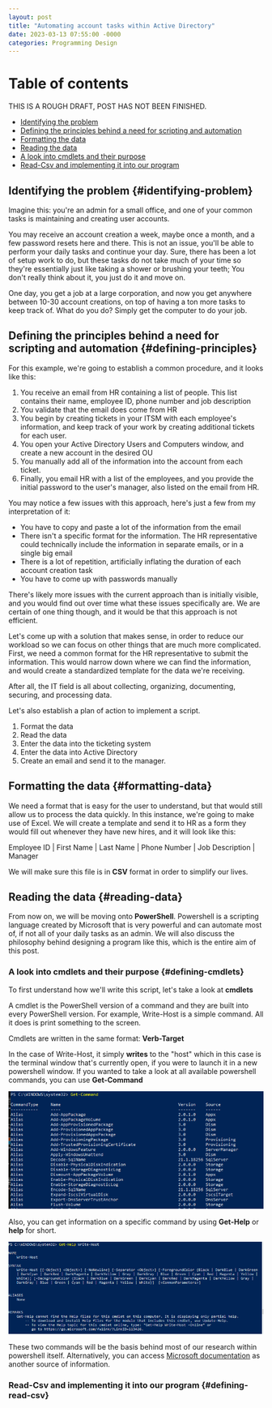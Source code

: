 ```yaml
---
layout: post
title: "Automating account tasks within Active Directory"
date: 2023-03-13 07:55:00 -0000
categories: Programming Design
---
```


# Table of contents

THIS IS A ROUGH DRAFT, POST HAS NOT BEEN FINISHED.

- [Identifying the problem](#Identifying-problem)
- [Defining the principles behind a need for scripting and automation](#defining-principles)
- [Formatting the data](#formatting-data)
- [Reading the data](#reading-data)
-    [A look into cmdlets and their purpose](#defining-cmdlets)
-    [Read-Csv and implementing it into our program](#defining-read-csv)

## Identifying the problem {#identifying-problem}

Imagine this: you're an admin for a small office, and one of your common tasks is maintaining and creating user accounts.

You may receive an account creation a week, maybe once a month, and a few password resets here and there. This is not an issue, you'll be able to perform your daily tasks and continue your day. Sure, there has been a lot of setup work to do, but these tasks do not take much of your time so they're essentially just like taking a shower or brushing your teeth; You don't really think about it, you just do it and move on.

One day, you get a job at a large corporation, and now you get anywhere between 10-30 account creations, on top of having a ton more tasks to keep track of. What do you do? Simply get the computer to do your job.

## Defining the principles behind a need for scripting and automation {#defining-principles}

For this example, we're going to establish a common procedure, and it looks like this:

1. You receive an email from HR containing a list of people. This list contains their name, employee ID, phone number and job description
2. You validate that the email does come from HR
3. You begin by creating tickets in your ITSM with each employee's information, and keep track of your work by creating additional tickets for each user.
4. You open your Active Directory Users and Computers window, and create a new account in the desired OU
5. You manually add all of the information into the account from each ticket.
6. Finally, you email HR with a list of the employees, and you provide the initial password to the user's manager, also listed on the email from HR.

You may notice a few issues with this approach, here's just a few from my interpretation of it:

- You have to copy and paste a lot of the information from the email
- There isn't a specific format for the information. The HR representative could technically include the information in separate emails, or in a single big email
- There is a lot of repetition, artificially inflating the duration of each account creation task
- You have to come up with passwords manually

There's likely more issues with the current approach than is initially visible, and you would find out over time what these issues specifically are. We are certain of one thing though, and it would be that this approach is not efficient.

Let's come up with a solution that makes sense, in order to reduce our workload so we can focus on other things that are much more complicated. First, we need a common format for the HR representative to submit the information. This would narrow down where we can find the information, and would create a standardized template for the data we're receiving.

After all, the IT field is all about collecting, organizing, documenting, securing, and processing data.

Let's also establish a plan of action to implement a script.

1. Format the data
2. Read the data
3. Enter the data into the ticketing system
4. Enter the data into Active Directory
5. Create an email and send it to the manager.

## Formatting the data {#formatting-data}

We need a format that is easy for the user to understand, but that would still allow us to process the data quickly. In this instance, we're going to make use of Excel. We will create a template and send it to HR as a form they would fill out whenever they have new hires, and it will look like this:

Employee ID | First Name | Last Name | Phone Number | Job Description | Manager

We will make sure this file is in **CSV** format in order to simplify our lives. 

## Reading the data {#reading-data}

From now on, we will be moving onto **PowerShell**. Powershell is a scripting language created by Microsoft that is very powerful and can automate most of, if not all of your daily tasks as an admin. We will also discuss the philosophy behind designing a program like this, which is the entire aim of this post.

### A look into cmdlets and their purpose {#defining-cmdlets}

To first understand how we'll write this script, let's take a look at **cmdlets**

A cmdlet is the PowerShell version of a command and they are built into every PowerShell version. For example, Write-Host is a simple command. All it does is print something to the screen.

Cmdlets are written in the same format: **Verb-Target**

In the case of Write-Host, it simply **writes** to the "host" which in this case is the terminal window that's currently open, if you were to launch it in a new powershell window. If you wanted to take a look at all available powershell commands, you can use **Get-Command**

![Get-Command output](images/Get-Command-Output.png)

Also, you can get information on a specific command by using **Get-Help** or **help** for short.

![Get-Help output](images/Get-Help-Output.png)

These two commands will be the basis behind most of our research within powershell itself. Alternatively, you can access [Microsoft documentation](https://learn.microsoft.com/en-us/powershell/) as another source of information.

### Read-Csv and implementing it into our program {#defining-read-csv}

